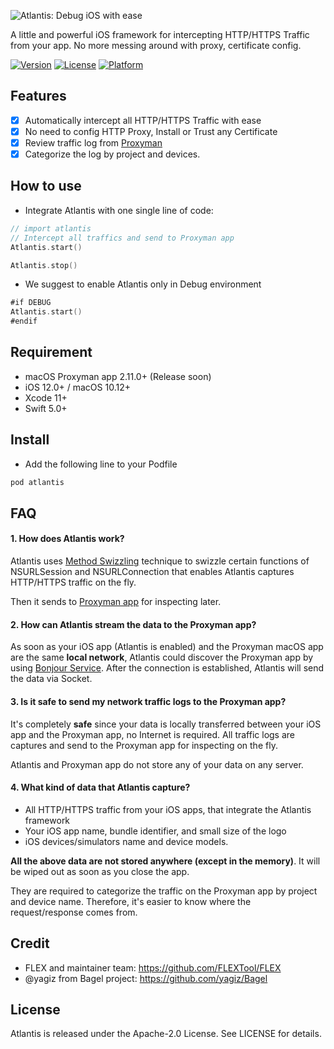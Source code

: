 ![Atlantis: Debug iOS with ease](https://raw.githubusercontent.com/ProxymanApp/atlantis/main/images/cover.png)

A little and powerful iOS framework for intercepting HTTP/HTTPS Traffic from your app. No more messing around with proxy, certificate config. 

[![Version](https://img.shields.io/cocoapods/v/atlantis.svg?style=flat)](https://cocoapods.org/pods/atlantis)
[![License](https://img.shields.io/cocoapods/l/atlantis.svg?style=flat)](https://cocoapods.org/pods/atlantis)
[![Platform](https://img.shields.io/cocoapods/p/atlantis.svg?style=flat)](https://cocoapods.org/pods/atlantis)

## Features
- [x] Automatically intercept all HTTP/HTTPS Traffic with ease
- [x] No need to config HTTP Proxy, Install or Trust any Certificate
- [x] Review traffic log from [Proxyman](https://proxyman.io)
- [x] Categorize the log by project and devices.

## How to use
- Integrate Atlantis with one single line of code:

```swift
// import atlantis
// Intercept all traffics and send to Proxyman app
Atlantis.start()
```

```swift
Atlantis.stop()
```

- We suggest to enable Atlantis only in Debug environment
```swift
#if DEBUG
Atlantis.start()
#endif
```

## Requirement
- macOS Proxyman app 2.11.0+ (Release soon)
- iOS 12.0+ / macOS 10.12+
- Xcode 11+
- Swift 5.0+

## Install
- Add the following line to your Podfile

```bash 
pod atlantis
```

## FAQ
#### 1. How does Atlantis work?

Atlantis uses [Method Swizzling](https://nshipster.com/method-swizzling/) technique to swizzle certain functions of NSURLSession and NSURLConnection that enables Atlantis captures HTTP/HTTPS traffic on the fly.

Then it sends to [Proxyman app](https://proxyman.io) for inspecting later.

#### 2. How can Atlantis stream the data to the Proxyman app?

As soon as your iOS app (Atlantis is enabled) and the Proxyman macOS app are the same **local network**, Atlantis could discover the Proxyman app by using [Bonjour Service](https://developer.apple.com/bonjour/). After the connection is established, Atlantis will send the data via Socket.

#### 3. Is it safe to send my network traffic logs to the Proxyman app?

It's completely **safe** since your data is locally transferred between your iOS app and the Proxyman app, no Internet is required. All traffic logs are captures and send to the Proxyman app for inspecting on the fly. 

Atlantis and Proxyman app do not store any of your data on any server.

#### 4. What kind of data that Atlantis capture?

- All HTTP/HTTPS traffic from your iOS apps, that integrate the Atlantis framework 
- Your iOS app name, bundle identifier, and small size of the logo
- iOS devices/simulators name and device models.

**All the above data are not stored anywhere (except in the memory)**. It will be wiped out as soon as you close the app. 

They are required to categorize the traffic on the Proxyman app by project and device name. Therefore, it's easier to know where the request/response comes from.

## Credit
- FLEX and maintainer team: https://github.com/FLEXTool/FLEX
- @yagiz from Bagel project: https://github.com/yagiz/Bagel

## License
Atlantis is released under the Apache-2.0 License. See LICENSE for details.


